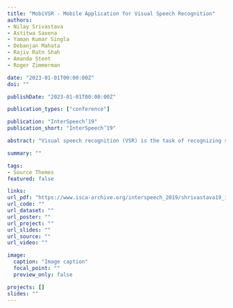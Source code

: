 ```yaml
---
title: "MobiVSR - Mobile Application for Visual Speech Recognition"
authors:
- Nilay Srivastava
- Astitwa Saxena
- Yaman Kumar Singla
- Debanjan Mahata
- Rajiv Ratn Shah
- Amanda Stent
- Roger Zimmerman

date: "2023-01-01T00:00:00Z"
doi: ""

publishDate: "2023-01-01T00:00:00Z"

publication_types: ["conference"]

publication: "InterSpeech’19"
publication_short: "InterSpeech’19"

abstract: "Visual speech recognition (VSR) is the task of recognizing spoken language from video input only, without any audio. VSR has many applications as an assistive technology, especially if it could be deployed in mobile devices and embedded systems. The need for intensive computational resources and large memory footprint are two major obstacles in deploying neural network models for VSR in a resource constrained environment. We propose a novel end-to-end deep neural network architecture for word level VSR called MobiVSR with a design parameter that aids in balancing the model’s accuracy and parameter count. We use depthwise 3D convolution along with channel shuffling for the first time in the domain of VSR and show how it makes our model efficient. MobiVSR achieves an accuracy of 70% on a challenging Lip Reading in the Wild dataset with 6 times fewer parameters and 20 times smaller memory footprint than the current state of the art. MobiVSR can also be compressed to 6 MB by applying post training quantization."

summary: ""

tags:
- Source Themes
featured: false

links:
url_pdf: "https://www.isca-archive.org/interspeech_2019/shrivastava19_interspeech.html"
url_code: ""
url_dataset: ""
url_poster: ""
url_project: ""
url_slides: ""
url_source: ""
url_video: ""

image:
  caption: "Image caption"
  focal_point: ""
  preview_only: false

projects: []
slides: ""
---
```

